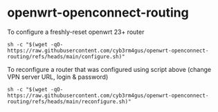 # openwrt-openconnect-routing

To configure a freshly-reset openwrt 23+ router
```
sh -c "$(wget -qO- https://raw.githubusercontent.com/cyb3rm4gus/openwrt-openconnect-routing/refs/heads/main/configure.sh)"
```

To reconfigure a router that was configured using script above (change VPN server URL, login & password)
```
sh -c "$(wget -qO- https://raw.githubusercontent.com/cyb3rm4gus/openwrt-openconnect-routing/refs/heads/main/reconfigure.sh)"
```
